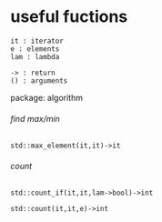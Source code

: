 # useful fuctions

```
it : iterator
e : elements
lam : lambda
```

```
-> : return 
() : arguments
```

package:	algorithm

###### find max/min

`std::max_element(it,it)->it`

###### count 

`std::count_if(it,it,lam->bool)->int`

`std::count(it,it,e)->int`
